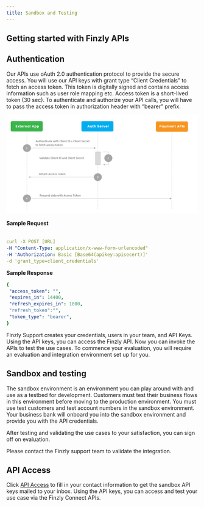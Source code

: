 ```yaml
---
title: Sandbox and Testing
---
```





## **Getting started with Finzly APIs**



## **Authentication**
Our APIs use oAuth 2.0 authentication protocol to provide the secure access. You will use our API keys with grant type “Client Credentials” to fetch an access token. This token is digitally signed and contains access information such as user role mapping etc. Access token is a short-lived token (30 sec). To authenticate and authorize your API calls, you will have to pass the access token in authorization header with “bearer” prefix. 

![image info](./images/auth.png)


**Sample Request**
```yaml Before 

curl -X POST [URL] 
-H "Content-Type: application/x-www-form-urlencoded" 
-H 'Authorization: Basic [Base64(apikey:apisecert)]' 
-d 'grant_type=client_credentials'

```

**Sample Response**

```yaml Before 
{
 "access_token": "",
 "expires_in": 14400,
 "refresh_expires_in": 1800,
 "refresh_token":"",
 "token_type": "bearer",
}

```

Finzly Support creates your credentials, users in your team, and API Keys.
Using the API keys, you can access the Finzly API.
Now you can invoke the APIs to test the use cases. To commence your evaluation, you will require an evaluation and integration environment set up for you.

## **Sandbox and testing**
The sandbox environment is an environment you can play around with and use as a testbed for development. Customers must test their business flows in this environment before moving to the production environment. You must use test customers and test account numbers in the sandbox environment. Your business bank will onboard you into the sandbox environment and provide you with the API credentials.

After testing and validating the use cases to your satisfaction, you can sign off on evaluation.

Please contact the Finzly support team to validate the integration.


## **API Access**

Click [API Access](https://finzly.com/api-access) to fill in your contact information to get the sandbox API keys mailed to your inbox. Using the API keys, you can access and test your use case via the Finzly Connect APIs.